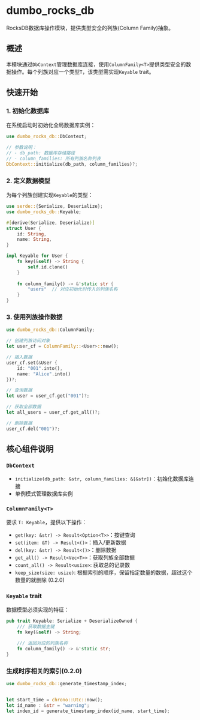 # dumbo_rocks_db

RocksDB数据库操作模块，提供类型安全的列族(Column Family)抽象。

## 概述
本模块通过`DbContext`管理数据库连接，使用`ColumnFamily<T>`提供类型安全的数据操作。每个列族对应一个类型`T`，该类型需实现`Keyable` trait。

## 快速开始

### 1. 初始化数据库
在系统启动时初始化全局数据库实例：
```rust
use dumbo_rocks_db::DbContext;

// 参数说明：
// - db_path: 数据库存储路径
// - column_families: 所有列族名称列表
DbContext::initialize(db_path, column_families)?;
```

### 2. 定义数据模型
为每个列族创建实现`Keyable`的类型：
```rust
use serde::{Serialize, Deserialize};
use dumbo_rocks_db::Keyable;

#[derive(Serialize, Deserialize)]
struct User {
    id: String,
    name: String,
}

impl Keyable for User {
    fn key(&self) -> String {
        self.id.clone()
    }
    
    fn column_family() -> &'static str {
        "users"  // 对应初始化时传入的列族名称
    }
}
```

### 3. 使用列族操作数据
```rust
use dumbo_rocks_db::ColumnFamily;

// 创建列族访问对象
let user_cf = ColumnFamily::<User>::new();

// 插入数据
user_cf.set(&User {
    id: "001".into(),
    name: "Alice".into()
})?;

// 查询数据
let user = user_cf.get("001")?;

// 获取全部数据
let all_users = user_cf.get_all()?;

// 删除数据
user_cf.del("001")?;
```

## 核心组件说明

### `DbContext`
- `initialize(db_path: &str, column_families: &[&str])`：初始化数据库连接
- 单例模式管理数据库实例

### `ColumnFamily<T>`
要求 `T: Keyable`，提供以下操作：
- `get(key: &str) -> Result<Option<T>>`：按键查询
- `set(item: &T) -> Result<()>`：插入/更新数据
- `del(key: &str) -> Result<()>`：删除数据
- `get_all() -> Result<Vec<T>>`：获取列族全部数据
- `count_all() -> Result<usize>`: 获取总的记录数
- `keep_size(size: usize)`: 根据索引的顺序，保留指定数量的数据，超过这个数量的就删除 (0.2.0)

### `Keyable` trait
数据模型必须实现的特征：
```rust
pub trait Keyable: Serialize + DeserializeOwned {
    /// 获取数据主键
    fn key(&self) -> String;
    
    /// 返回对应的列族名称
    fn column_family() -> &'static str;
}
```
### 生成时序相关的索引(0.2.0)
```rust
use dumbo_rocks_db::generate_timestamp_index;


let start_time = chrono::Utc::now();
let id_name : &str = "warning";
let index_id = generate_timestamp_index(id_name, start_time);
```

